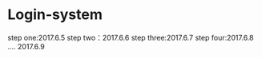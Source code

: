# Login-system
step one:2017.6.5
step two：2017.6.6
step three:2017.6.7
step four:2017.6.8
....
2017.6.9
